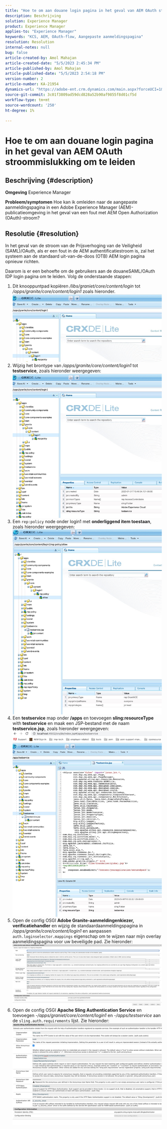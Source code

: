 ```yaml
---
title: "Hoe te om aan douane login pagina in het geval van AEM OAuth stroommislukking om te leiden"
description: Beschrijving
solution: Experience Manager
product: Experience Manager
applies-to: "Experience Manager"
keywords: "KCS, AEM, OAuth-flow, Aangepaste aanmeldingspagina"
resolution: Resolution
internal-notes: null
bug: false
article-created-by: Amol Mahajan
article-created-date: "5/5/2023 2:45:34 PM"
article-published-by: Amol Mahajan
article-published-date: "5/5/2023 2:54:18 PM"
version-number: 2
article-number: KA-21954
dynamics-url: "https://adobe-ent.crm.dynamics.com/main.aspx?forceUCI=1&pagetype=entityrecord&etn=knowledgearticle&id=4373837d-53eb-ed11-a7c6-6045bd006e5a"
source-git-commit: 3c01f3809ad59dcd828a52b90af9855f8d01cf5d
workflow-type: tm+mt
source-wordcount: '250'
ht-degree: 1%

---
```


# Hoe te om aan douane login pagina in het geval van AEM OAuth stroommislukking om te leiden

## Beschrijving {#description}

<b>Omgeving</b>
Experience Manager


<b>Probleem/symptomen</b>
Hoe kan ik omleiden naar de aangepaste aanmeldingspagina in een Adobe Experience Manager (AEM)-publicatieomgeving in het geval van een fout met AEM Open Authorization (OAuth)-stroom?


## Resolutie {#resolution}


In het geval van de stroom van de Prijsverhoging van de Veiligheid (SAML)/OAuth, als er een fout in de AEM authentificatiestroom is, zal het systeem aan de standaard uit-van-de-doos (OTB) AEM login pagina opnieuw richten.

Daarom is er een behoefte om de gebruikers aan de douaneSAML/OAuth IDP login pagina om te leiden. Volg de onderstaande stappen:

1. Dit knooppuntpad kopiëren */libs/graniet/core/content/login* tot */apps/granite/core/content/login1* zoals hieronder.![](assets/704db5a9-53eb-ed11-a7c6-6045bd006e5a.png)
2. Wijzig het brontype van */apps/granite/core/content/login1* tot <b>testservice</b>, zoals hieronder weergegeven:![](assets/25e0ebb5-ede4-ed11-a7c7-6045bd006a22.png)
3. Een `rep:policy` node onder login1 met <b>onderliggend item toestaan</b>, zoals hieronder weergegeven:![](assets/cc0347ce-ede4-ed11-a7c7-6045bd006a22.png)
4. Een <b>testservice</b> map onder <b>/apps</b> en toevoegen <b>sling:resourceType</b> with <b>testservice</b> en maak een JSP-bestand met de naam <b>testservice.jsp</b>, zoals hieronder weergegeven:![](assets/aec657e1-ede4-ed11-a7c7-6045bd006a22.png)
5. Open de config OSGI <b>Adobe Granite-aanmeldingenkiezer, verificatiehandler</b> en wijzig de standaardaanmeldingspagina in */apps/granite/core/content/login1* en aanpassen `auth.loginselector.mappings` eigenschap om te wijzen naar mijn overlay aanmeldingspagina voor uw beveiligde pad. Zie hieronder:![](assets/b45869f6-ede4-ed11-a7c7-6045bd006a22.png)
6. Open de config OSGI <b>Apache Sling Authentication Service</b> en toevoegen *-/apps/graniet/core/content/login1* en *-/apps/testservice* aan de `sling.auth.requirements` lijst. Zie hieronder:![](assets/494fad08-eee4-ed11-a7c7-6045bd006a22.png)

